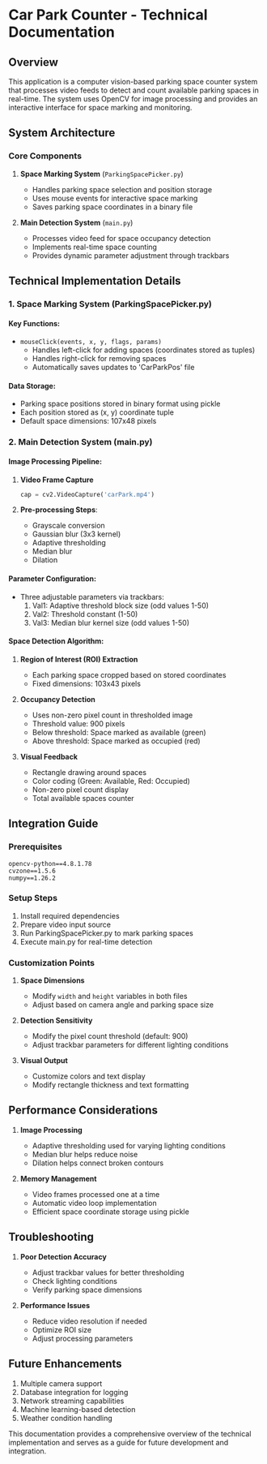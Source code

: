 # Car Park Counter - Technical Documentation

## Overview
This application is a computer vision-based parking space counter system that processes video feeds to detect and count available parking spaces in real-time. The system uses OpenCV for image processing and provides an interactive interface for space marking and monitoring.

## System Architecture

### Core Components
1. **Space Marking System** (`ParkingSpacePicker.py`)
   - Handles parking space selection and position storage
   - Uses mouse events for interactive space marking
   - Saves parking space coordinates in a binary file

2. **Main Detection System** (`main.py`)
   - Processes video feed for space occupancy detection
   - Implements real-time space counting
   - Provides dynamic parameter adjustment through trackbars

## Technical Implementation Details

### 1. Space Marking System (ParkingSpacePicker.py)

#### Key Functions:
- `mouseClick(events, x, y, flags, params)`
  - Handles left-click for adding spaces (coordinates stored as tuples)
  - Handles right-click for removing spaces
  - Automatically saves updates to 'CarParkPos' file

#### Data Storage:
- Parking space positions stored in binary format using pickle
- Each position stored as (x, y) coordinate tuple
- Default space dimensions: 107x48 pixels

### 2. Main Detection System (main.py)

#### Image Processing Pipeline:
1. **Video Frame Capture**
   ```python
   cap = cv2.VideoCapture('carPark.mp4')
   ```

2. **Pre-processing Steps**:
   - Grayscale conversion
   - Gaussian blur (3x3 kernel)
   - Adaptive thresholding
   - Median blur
   - Dilation

#### Parameter Configuration:
- Three adjustable parameters via trackbars:
  1. Val1: Adaptive threshold block size (odd values 1-50)
  2. Val2: Threshold constant (1-50)
  3. Val3: Median blur kernel size (odd values 1-50)

#### Space Detection Algorithm:
1. **Region of Interest (ROI) Extraction**
   - Each parking space cropped based on stored coordinates
   - Fixed dimensions: 103x43 pixels

2. **Occupancy Detection**
   - Uses non-zero pixel count in thresholded image
   - Threshold value: 900 pixels
   - Below threshold: Space marked as available (green)
   - Above threshold: Space marked as occupied (red)

3. **Visual Feedback**
   - Rectangle drawing around spaces
   - Color coding (Green: Available, Red: Occupied)
   - Non-zero pixel count display
   - Total available spaces counter

## Integration Guide

### Prerequisites
```
opencv-python==4.8.1.78
cvzone==1.5.6
numpy==1.26.2
```

### Setup Steps
1. Install required dependencies
2. Prepare video input source
3. Run ParkingSpacePicker.py to mark parking spaces
4. Execute main.py for real-time detection

### Customization Points
1. **Space Dimensions**
   - Modify `width` and `height` variables in both files
   - Adjust based on camera angle and parking space size

2. **Detection Sensitivity**
   - Modify the pixel count threshold (default: 900)
   - Adjust trackbar parameters for different lighting conditions

3. **Visual Output**
   - Customize colors and text display
   - Modify rectangle thickness and text formatting

## Performance Considerations

1. **Image Processing**
   - Adaptive thresholding used for varying lighting conditions
   - Median blur helps reduce noise
   - Dilation helps connect broken contours

2. **Memory Management**
   - Video frames processed one at a time
   - Automatic video loop implementation
   - Efficient space coordinate storage using pickle

## Troubleshooting

1. **Poor Detection Accuracy**
   - Adjust trackbar values for better thresholding
   - Check lighting conditions
   - Verify parking space dimensions

2. **Performance Issues**
   - Reduce video resolution if needed
   - Optimize ROI size
   - Adjust processing parameters

## Future Enhancements
1. Multiple camera support
2. Database integration for logging
3. Network streaming capabilities
4. Machine learning-based detection
5. Weather condition handling

This documentation provides a comprehensive overview of the technical implementation and serves as a guide for future development and integration.